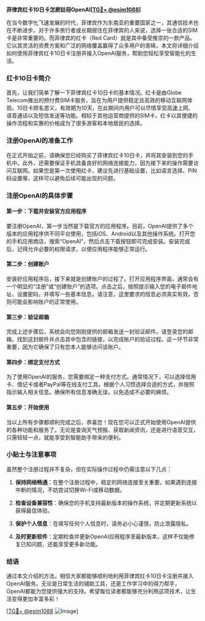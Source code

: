 **菲律宾红卡10日卡怎麽註冊OpenAI[[TG💪+ @esim1088](https://t.me/s/esim1088)]**

在当今数字化飞速发展的时代，菲律宾作为东南亚的重要国家之一，其通信技术也在不断进步。对于许多旅行者或长期居住在菲律宾的人来说，选择一张合适的SIM卡是非常重要的。而菲律宾的红卡（Red Card）就是其中备受推崇的一款产品。它以其灵活的资费方案和广泛的网络覆盖赢得了众多用户的青睐。本文将详细介绍如何使用菲律宾红卡10日卡注册并接入OpenAI服务，帮助您轻松享受智能化的生活。

### 红卡10日卡简介

首先，让我们简单了解一下菲律宾红卡10日卡的基本情况。红卡是由Globe Telecom推出的预付费SIM卡服务，旨在为用户提供稳定且高效的移动互联网体验。10日卡顾名思义，有效期为10天，在此期间内用户可以尽情享受高速上网、语音通话以及短信发送等功能。相较于其他运营商提供的SIM卡，红卡以其便捷的操作流程和实惠的价格成为了很多游客和本地居民的选择。

### 注册OpenAI的准备工作

在正式开始之前，请确保您已经购买了菲律宾红卡10日卡，并将其安装到您的手机中。此外，还需要保证手机具备良好的网络连接能力，因为接下来的操作需要访问互联网。如果您是第一次使用红卡，建议先进行基础设置，比如语言选择、PIN码设置等，这样可以避免后续可能出现的问题。

### 注册OpenAI的具体步骤

#### 第一步：下载并安装官方应用程序

要注册OpenAI，第一步当然是下载官方的应用程序。目前，OpenAI提供了多个版本的应用程序供不同平台使用，包括iOS、Android以及其他操作系统。打开您的手机应用商店，搜索“OpenAI”，然后点击下载按钮即可完成安装。安装完成后，记得允许必要的权限请求，以便应用程序能够正常运行。

#### 第二步：创建账户

安装好应用程序后，接下来就是创建账户的过程了。打开应用程序界面，通常会有一个明显的“注册”或“创建账户”的选项。点击之后，按照提示输入您的电子邮件地址、设置密码，并填写一些基本信息。请注意，这里要求的信息必须真实有效，否则可能会影响账户的正常使用。

#### 第三步：验证邮箱

完成上述步骤后，系统会向您刚刚提供的邮箱发送一封验证邮件。请登录您的邮箱，找到这封邮件并点击其中包含的链接，以完成账户的验证过程。这一环节非常重要，因为它确保了只有您本人能够访问该账户。

#### 第四步：绑定支付方式

为了使用OpenAI的服务，您需要绑定一种支付方式。通常情况下，可以选择信用卡、借记卡或者PayPal等在线支付工具。根据个人习惯选择合适的方式，并按照指示输入相关信息。确保所有信息准确无误，以免造成不必要的麻烦。

#### 第五步：开始使用

当以上所有步骤都顺利完成之后，恭喜您！现在您可以正式开始使用OpenAI提供的各种功能和服务了。无论是查询天气预报、获取新闻资讯，还是进行语音交互，只需轻轻一点，就能享受到智能助手带来的便利。

### 小贴士与注意事项

虽然整个注册过程并不复杂，但在实际操作过程中仍需注意以下几点：

1. **保持网络畅通**：在整个注册过程中，稳定的网络连接至关重要。如果遇到连接中断的情况，不妨尝试切换Wi-Fi或移动数据。
   
2. **检查设备兼容性**：确保您的手机支持最新版本的操作系统，并定期更新系统以获得最佳体验。

3. **保护个人信息**：在填写任何个人信息时，请务必小心谨慎，防止泄露隐私。

4. **及时更新软件**：定期检查并更新OpenAI应用程序至最新版本，这样不仅能修复已知问题，还能享受更多新功能。

### 结语

通过本文介绍的方法，相信大家都能够顺利地利用菲律宾红卡10日卡注册并接入OpenAI服务。无论是日常生活的辅助工具，还是工作学习中的得力帮手，OpenAI都能为您提供强大的支持。希望每位读者都能够充分利用这项技术，让生活变得更加丰富多彩！

[[TG💪+ @esim1088](https://t.me/s/esim1088) ![Image](https://i.postimg.cc/4NQfJmqS/Snipaste-2025-05-13-00-14-12.png)]